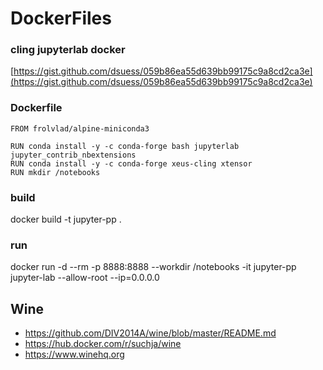 # DockerFiles

### cling jupyterlab docker

[https://gist.github.com/dsuess/059b86ea55d639bb99175c9a8cd2ca3e](https://gist.github.com/dsuess/059b86ea55d639bb99175c9a8cd2ca3e)

### Dockerfile
```
FROM frolvlad/alpine-miniconda3

RUN conda install -y -c conda-forge bash jupyterlab jupyter_contrib_nbextensions
RUN conda install -y -c conda-forge xeus-cling xtensor
RUN mkdir /notebooks
```

### build
docker build -t jupyter-pp .

### run
docker run -d --rm -p 8888:8888 --workdir /notebooks -it jupyter-pp jupyter-lab  --allow-root --ip=0.0.0.0

## Wine
* https://github.com/DIV2014A/wine/blob/master/README.md
* https://hub.docker.com/r/suchja/wine
* https://www.winehq.org
